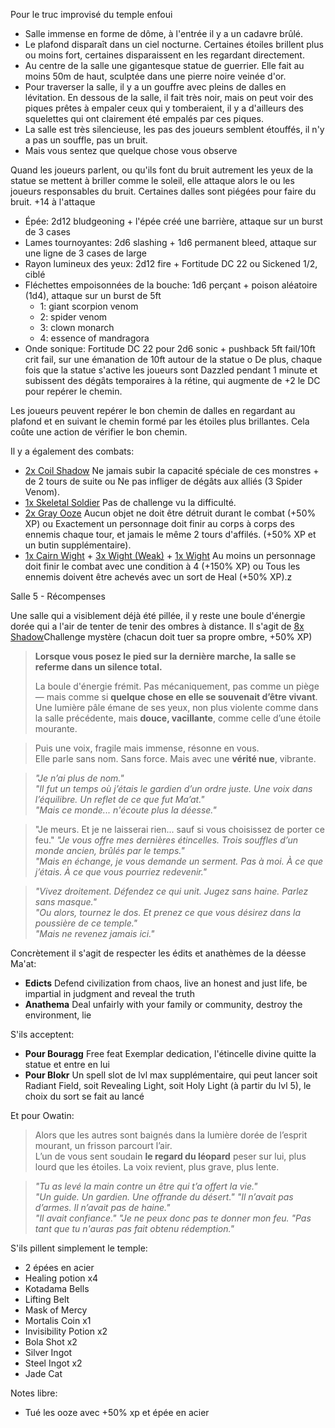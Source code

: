 Pour le truc improvisé du temple enfoui
- Salle immense en forme de dôme, à l'entrée il y a un cadavre brûlé.
- Le plafond disparaît dans un ciel nocturne. Certaines étoiles brillent plus ou moins fort, certaines disparaissent en les regardant directement.
- Au centre de la salle une gigantesque statue de guerrier. Elle fait au moins 50m de haut, sculptée dans une pierre noire veinée d'or.
- Pour traverser la salle, il y a un gouffre avec pleins de dalles en lévitation. En dessous de la salle, il fait très noir, mais on peut voir des piques prêtes à empaler ceux qui y tomberaient, il y a d'ailleurs des squelettes qui ont clairement été empalés par ces piques.
- La salle est très silencieuse, les pas des joueurs semblent étouffés, il n'y a pas un souffle, pas un bruit.
- Mais vous sentez que quelque chose vous observe

Quand les joueurs parlent, ou qu'ils font du bruit autrement les yeux de la statue se mettent à briller comme le soleil, elle attaque alors le ou les joueurs responsables du bruit. Certaines dalles sont piégées pour faire du bruit. +14 à l'attaque
- Épée: 2d12 bludgeoning + l'épée créé une barrière, attaque sur un burst de 3 cases
- Lames tournoyantes: 2d6 slashing + 1d6 permanent bleed, attaque sur une ligne de 3 cases de large
- Rayon lumineux des yeux: 2d12 fire + Fortitude DC 22 ou Sickened 1/2, ciblé
- Fléchettes empoisonnées de la bouche: 1d6 perçant + poison aléatoire (1d4), attaque sur un burst de 5ft
	- 1: giant scorpion venom
	- 2: spider venom
	- 3: clown monarch
	- 4: essence of mandragora
- Onde sonique: Fortitude DC 22 pour 2d6 sonic + pushback 5ft fail/10ft crit fail, sur une émanation de 10ft autour de la statue  o
De plus, chaque fois que la statue s'active les joueurs sont Dazzled pendant 1 minute et subissent des dégâts temporaires à la rétine, qui augmente de +2 le DC pour repérer le chemin.

Les joueurs peuvent repérer le bon chemin de dalles en regardant au plafond et en suivant le chemin formé par les étoiles plus brillantes. Cela coûte une action de vérifier le bon chemin.

Il y a également des combats:
- [2x Coil Shadow](https://monster.pf2.tools/v/wd3D5B6t) Ne jamais subir la capacité spéciale de ces monstres + de 2 tours de suite ou Ne pas infliger de dégâts aux alliés (3 Spider Venom).
- [1x Skeletal Soldier](https://2e.aonprd.com/Monsters.aspx?ID=1900) Pas de challenge vu la difficulté.
- [2x Gray Ooze](https://2e.aonprd.com/Monsters.aspx?ID=753&NoRedirect=1) Aucun objet ne doit être détruit durant le combat (+50% XP) ou Exactement un personnage doit finir au corps à corps des ennemis chaque tour, et jamais le même 2 tours d'affilés. (+50% XP et un butin supplémentaire).
- [1x Cairn Wight](https://2e.aonprd.com/Monsters.aspx?ID=859) + [3x Wight (Weak)](https://2e.aonprd.com/Monsters.aspx?ID=3239&Weak=true&NoRedirect=1) + [1x Wight](https://2e.aonprd.com/Monsters.aspx?ID=3239) Au moins un personnage doit finir le combat avec une condition à 4 (+150% XP) ou Tous les ennemis doivent être achevés avec un sort de Heal (+50% XP).z

Salle 5 - Récompenses

Une salle qui a visiblement déjà été pillée, il y reste une boule d'énergie dorée qui a l'air de tenter de tenir des ombres à distance. Il s'agit de [8x Shadow](https://2e.aonprd.com/Monsters.aspx?ID=3186)Challenge mystère (chacun doit tuer sa propre ombre, +50% XP) 

> **Lorsque vous posez le pied sur la dernière marche, la salle se referme dans un silence total.**
> 
> La boule d'énergie frémit. Pas mécaniquement, pas comme un piège — mais comme si **quelque chose en elle se souvenait d’être vivant**.  
> Une lumière pâle émane de ses yeux, non plus violente comme dans la salle précédente, mais **douce, vacillante**, comme celle d’une étoile mourante.

> Puis une voix, fragile mais immense, résonne en vous.  
> Elle parle sans nom. Sans force. Mais avec une **vérité nue**, vibrante.

>_"Je n’ai plus de nom."_  
  _"Il fut un temps où j’étais le gardien d’un ordre juste. Une voix dans l’équilibre. Un reflet de ce que  fut Ma’at."_   
  _"Mais ce monde... n'écoute plus la déesse."_

>"Je meurs. Et je ne laisserai rien... sauf si vous choisissez de porter ce feu."
>_"Je vous offre mes dernières étincelles. Trois souffles d’un monde ancien, brûlés par le temps."_  
  _"Mais en échange, je vous demande un serment. Pas à moi. À ce que j’étais. À ce que vous pourriez redevenir."_

>_"Vivez droitement. Défendez ce qui unit. Jugez sans haine. Parlez sans masque."_  
  _"Ou alors, tournez le dos. Et prenez ce que vous désirez dans la poussière de ce temple."_  
  _"Mais ne revenez jamais ici."_

Concrètement il s'agit de respecter les édits et anathèmes de la déesse Ma'at:
- **Edicts** Defend civilization from chaos, live an honest and just life, be impartial in judgment and reveal the truth  
- **Anathema** Deal unfairly with your family or community, destroy the environment, lie

S'ils acceptent:
- **Pour Bouragg** Free feat Exemplar dedication, l'étincelle divine quitte la statue et entre en lui
- **Pour Blokr** Un spell slot de lvl max supplémentaire, qui peut lancer soit Radiant Field, soit Revealing Light, soit Holy Light (à partir du lvl 5), le choix du sort se fait au lancé

Et pour Owatin:

>Alors que les autres sont baignés dans la lumière dorée de l’esprit mourant, un frisson parcourt l’air.  
  L’un de vous sent soudain **le regard du léopard** peser sur lui, plus lourd que les étoiles. 
  La voix revient, plus grave, plus lente.

>_"Tu as levé la main contre un être qui t’a offert la vie."_  
  _"Un guide. Un gardien. Une offrande du désert."_
  _"Il n’avait pas d’armes. Il n’avait pas de haine."  
  "Il avait confiance."_
>_"Je ne peux donc pas te donner mon feu._
>_"Pas tant que tu n'auras pas fait obtenu rédemption."_

S'ils pillent simplement le temple:
- 2 épées en acier
- Healing potion x4
- Kotadama Bells
- Lifting Belt
- Mask of Mercy
- Mortalis Coin x1
- Invisibility Potion x2
- Bola Shot x2
- Silver Ingot
- Steel Ingot x2
- Jade Cat

Notes libre:
- Tué les ooze avec +50% xp et épée en acier
